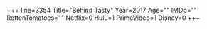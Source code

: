 +++
line=3354
Title="Behind Tasty"
Year=2017
Age=""
IMDb=""
RottenTomatoes=""
Netflix=0
Hulu=1
PrimeVideo=1
Disney=0
+++

